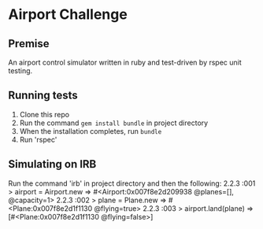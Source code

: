 Airport Challenge
=================

Premise
---------
An airport control simulator written in ruby and test-driven by rspec unit testing.

Running tests
-------
1. Clone this repo
2. Run  the command `gem install bundle` in project directory
3. When the installation completes, run `bundle`
4. Run 'rspec'

Simulating on IRB 
-----
Run the command 'irb' in project directory and then the following:
2.2.3 :001 > airport = Airport.new
 => #<Airport:0x007f8e2d209938 @planes=[], @capacity=1> 
2.2.3 :002 > plane = Plane.new
 => #<Plane:0x007f8e2d1f1130 @flying=true> 
2.2.3 :003 > airport.land(plane)
 => [#<Plane:0x007f8e2d1f1130 @flying=false>] 
 

 
